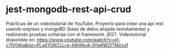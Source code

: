 # jest-mongodb-rest-api-crud
Prácticas de un videotutorial de YouTube.
Proyecto para crear una api rest usando express y mongoBD (base de datos alojada remotamente) y realizando pruebas unitarias con el framework JEST.
Videotutorial disponible en: https://www.youtube.com/watch?v=of-c7lV0i6g&list=PLs4YDKCLLrp-44HNv4j-Efw6WZITMzxo1
